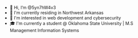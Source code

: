 - 👋 Hi, I’m @5yn7hW4v3
- 📍 I'm currently residing in Northwest Arkansas
- 👀 I'm interested in web development and cybersecurity
- 🎓 I'm currently a student @ Oklahoma State University | M.S Management Information Systems
